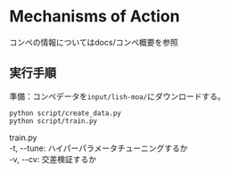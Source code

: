 # Mechanisms of Action

コンペの情報についてはdocs/コンペ概要を参照

## 実行手順
準備：コンペデータを`input/lish-moa/`にダウンロードする。
```shell
python script/create_data.py
python script/train.py
```

train.py  
    -t, --tune: ハイパーパラメータチューニングするか  
    -v, --cv: 交差検証するか  

